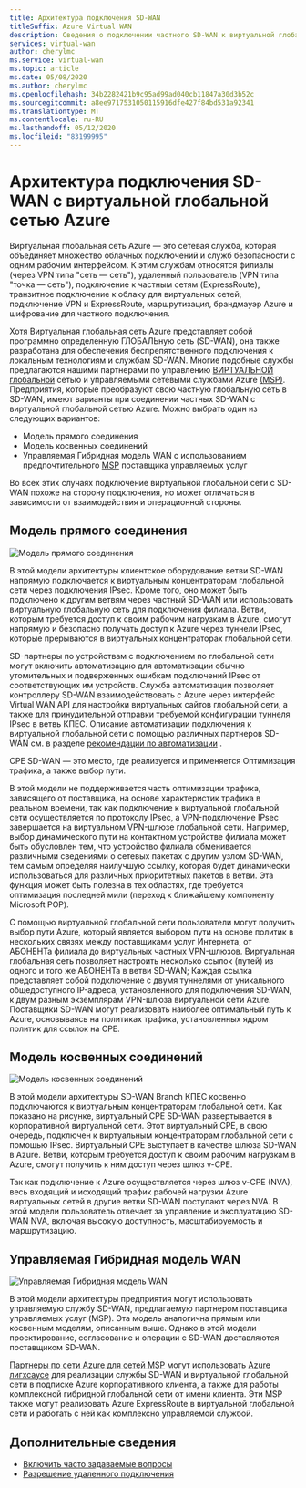 ```yaml
---
title: Архитектура подключения SD-WAN
titleSuffix: Azure Virtual WAN
description: Сведения о подключении частного SD-WAN к виртуальной глобальной сети Azure
services: virtual-wan
author: cherylmc
ms.service: virtual-wan
ms.topic: article
ms.date: 05/08/2020
ms.author: cherylmc
ms.openlocfilehash: 34b2282421b9c95ad99ad040cb11847a30d3b52c
ms.sourcegitcommit: a8ee9717531050115916dfe427f84bd531a92341
ms.translationtype: MT
ms.contentlocale: ru-RU
ms.lasthandoff: 05/12/2020
ms.locfileid: "83199995"
---
```

# <a name="sd-wan-connectivity-architecture-with-azure-virtual-wan"></a>Архитектура подключения SD-WAN с виртуальной глобальной сетью Azure

Виртуальная глобальная сеть Azure — это сетевая служба, которая объединяет множество облачных подключений и служб безопасности с одним рабочим интерфейсом. К этим службам относятся филиалы (через VPN типа "сеть — сеть"), удаленный пользователь (VPN типа "точка — сеть"), подключение к частным сетям (ExpressRoute), транзитное подключение к облаку для виртуальных сетей, подключение VPN и ExpressRoute, маршрутизация, брандмауэр Azure и шифрование для частного подключения.

Хотя Виртуальная глобальная сеть Azure представляет собой программно определенную ГЛОБАЛЬную сеть (SD-WAN), она также разработана для обеспечения беспрепятственного подключения к локальным технологиям и службам SD-WAN. Многие подобные службы предлагаются нашими партнерами по управлению [ВИРТУАЛЬНОЙ глобальной](virtual-wan-locations-partners.md) сетью и управляемыми сетевыми службами Azure [(MSP)](../networking/networking-partners-msp.md). Предприятия, которые преобразуют свою частную глобальную сеть в SD-WAN, имеют варианты при соединении частных SD-WAN с виртуальной глобальной сетью Azure. Можно выбрать один из следующих вариантов:

* Модель прямого соединения
* Модель косвенных соединений
* Управляемая Гибридная модель WAN с использованием предпочтительного [MSP](../networking/networking-partners-msp.md) поставщика управляемых услуг

Во всех этих случаях подключение виртуальной глобальной сети с SD-WAN похоже на сторону подключения, но может отличаться в зависимости от взаимодействия и операционной стороны.

## <a name="direct-interconnect-model"></a><a name="direct"></a>Модель прямого соединения

![Модель прямого соединения](./media/sd-wan-connectivity-architecture/direct.png)

В этой модели архитектуры клиентское оборудование ветви SD-WAN напрямую подключается к виртуальным концентраторам глобальной сети через подключения IPsec. Кроме того, оно может быть подключено к другим ветвям через частный SD-WAN или использовать виртуальную глобальную сеть для подключения филиала. Ветви, которым требуется доступ к своим рабочим нагрузкам в Azure, смогут напрямую и безопасно получать доступ к Azure через туннели IPsec, которые прерываются в виртуальных концентраторах глобальной сети.

SD-партнеры по устройствам с подключением по глобальной сети могут включить автоматизацию для автоматизации обычно утомительных и подверженных ошибкам подключений IPsec от соответствующих им устройств. Служба автоматизации позволяет контроллеру SD-WAN взаимодействовать с Azure через интерфейс Virtual WAN API для настройки виртуальных сайтов глобальной сети, а также для принудительной отправки требуемой конфигурации туннеля IPsec в ветвь КПЕС. Описание автоматизации подключения к виртуальной глобальной сети с помощью различных партнеров SD-WAN см. в разделе [рекомендации по автоматизации](virtual-wan-configure-automation-providers.md) .

CPE SD-WAN — это место, где реализуется и применяется Оптимизация трафика, а также выбор пути. 

В этой модели не поддерживается часть оптимизации трафика, зависящего от поставщика, на основе характеристик трафика в реальном времени, так как подключение к виртуальной глобальной сети осуществляется по протоколу IPsec, а VPN-подключение IPsec завершается на виртуальном VPN-шлюзе глобальной сети. Например, выбор динамического пути на контактном устройстве филиала может быть обусловлен тем, что устройство филиала обменивается различными сведениями о сетевых пакетах с другим узлом SD-WAN, тем самым определяя наилучшую ссылку, которая будет динамически использоваться для различных приоритетных пакетов в ветви. Эта функция может быть полезна в тех областях, где требуется оптимизация последней мили (переход к ближайшему компоненту Microsoft POP).

С помощью виртуальной глобальной сети пользователи могут получить выбор пути Azure, который является выбором пути на основе политик в нескольких связях между поставщиками услуг Интернета, от АБОНЕНТа филиала до виртуальных частных VPN-шлюзов. Виртуальная глобальная сеть позволяет настроить несколько ссылок (путей) из одного и того же АБОНЕНТа в ветви SD-WAN; Каждая ссылка представляет собой подключение с двумя туннелями от уникального общедоступного IP-адреса, установленного для подключения SD-WAN, к двум разным экземплярам VPN-шлюза виртуальной сети Azure. Поставщики SD-WAN могут реализовать наиболее оптимальный путь к Azure, основываясь на политиках трафика, установленных ядром политик для ссылок на CPE.

## <a name="indirect-interconnect-model"></a><a name="indirect"></a>Модель косвенных соединений

![Модель косвенных соединений](./media/sd-wan-connectivity-architecture/indirect.png)

В этой модели архитектуры SD-WAN Branch КПЕС косвенно подключаются к виртуальным концентраторам глобальной сети. Как показано на рисунке, виртуальный CPE SD-WAN развертывается в корпоративной виртуальной сети. Этот виртуальный CPE, в свою очередь, подключен к виртуальным концентраторам глобальной сети с помощью IPsec. Виртуальный CPE выступает в качестве шлюза SD-WAN в Azure. Ветви, которым требуется доступ к своим рабочим нагрузкам в Azure, смогут получить к ним доступ через шлюз v-CPE.

Так как подключение к Azure осуществляется через шлюз v-CPE (NVA), весь входящий и исходящий трафик рабочей нагрузки Azure виртуальных сетей в другие ветви SD-WAN поступают через NVA. В этой модели пользователь отвечает за управление и эксплуатацию SD-WAN NVA, включая высокую доступность, масштабируемость и маршрутизацию.
  
## <a name="managed-hybrid-wan-model"></a><a name="hybrid"></a>Управляемая Гибридная модель WAN

![Управляемая Гибридная модель WAN](./media/sd-wan-connectivity-architecture/hybrid.png)

В этой модели архитектуры предприятия могут использовать управляемую службу SD-WAN, предлагаемую партнером поставщика управляемых услуг (MSP). Эта модель аналогична прямым или косвенным моделям, описанным выше. Однако в этой модели проектирование, согласование и операции с SD-WAN доставляются поставщиком SD-WAN.

[Партнеры по сети Azure для сетей MSP](../networking/networking-partners-msp.md) могут использовать [Azure лигхсаусе](https://azure.microsoft.com/services/azure-lighthouse/) для реализации службы SD-WAN и виртуальной глобальной сети в подписке Azure корпоративного клиента, а также для работы комплексной гибридной глобальной сети от имени клиента. Эти MSP также могут реализовать Azure ExpressRoute в виртуальной глобальной сети и работать с ней как комплексно управляемой службой.

## <a name="additional-information"></a>Дополнительные сведения

* [Включить часто задаваемые вопросы](virtual-wan-faq.md)
* [Разрешение удаленного подключения](work-remotely-support.md)
